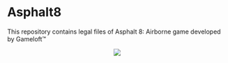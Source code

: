 # Asphalt8
This repository contains legal files of Asphalt 8: Airborne game developed by Gameloft™

<p align="center">
   <img src="https://i.dlpng.com/static/png/6844057_preview.png">
</p>
